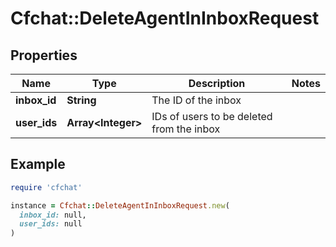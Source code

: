 # Cfchat::DeleteAgentInInboxRequest

## Properties

| Name | Type | Description | Notes |
| ---- | ---- | ----------- | ----- |
| **inbox_id** | **String** | The ID of the inbox |  |
| **user_ids** | **Array&lt;Integer&gt;** | IDs of users to be deleted from the inbox |  |

## Example

```ruby
require 'cfchat'

instance = Cfchat::DeleteAgentInInboxRequest.new(
  inbox_id: null,
  user_ids: null
)
```

